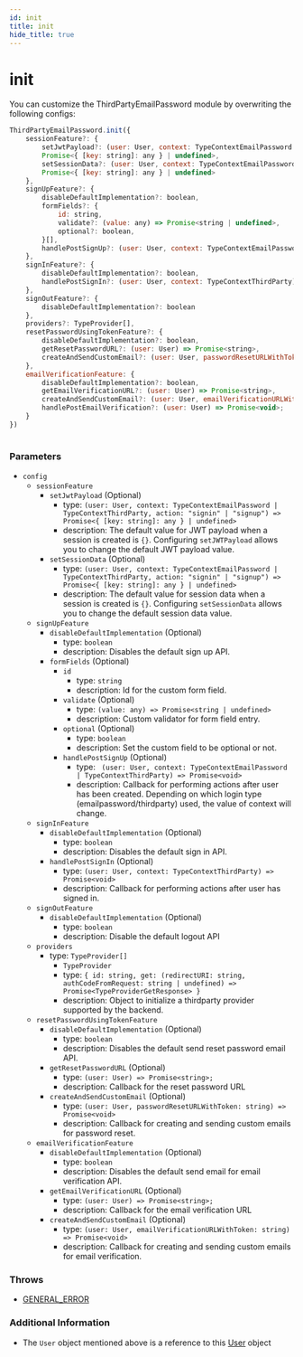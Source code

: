 ```yaml
---
id: init
title: init
hide_title: true
---
```


# init

You can customize the ThirdPartyEmailPassword module by overwriting the following configs:

```js
ThirdPartyEmailPassword.init({
    sessionFeature?: {
        setJwtPayload?: (user: User, context: TypeContextEmailPassword | TypeContextThirdParty, action: "signin" | "signup") => 
        Promise<{ [key: string]: any } | undefined>,
        setSessionData?: (user: User, context: TypeContextEmailPassword | TypeContextThirdParty, action: "signin" | "signup") => 
        Promise<{ [key: string]: any } | undefined>
    },
    signUpFeature?: {
        disableDefaultImplementation?: boolean,
        formFields?: {
            id: string,
            validate?: (value: any) => Promise<string | undefined>,
            optional?: boolean,
        }[],
        handlePostSignUp?: (user: User, context: TypeContextEmailPassword | TypeContextThirdParty) => Promise<void>
    },
    signInFeature?: {
        disableDefaultImplementation?: boolean,
        handlePostSignIn?: (user: User, context: TypeContextThirdParty) => Promise<void>
    },
    signOutFeature?: {
        disableDefaultImplementation?: boolean
    },
    providers?: TypeProvider[],
    resetPasswordUsingTokenFeature?: {
        disableDefaultImplementation?: boolean,
        getResetPasswordURL?: (user: User) => Promise<string>,
        createAndSendCustomEmail?: (user: User, passwordResetURLWithToken: string) => Promise<void>
    },
    emailVerificationFeature: {
        disableDefaultImplementation?: boolean,
        getEmailVerificationURL?: (user: User) => Promise<string>,
        createAndSendCustomEmail?: (user: User, emailVerificationURLWithToken: string) => Promise<void>,
        handlePostEmailVerification?: (user: User) => Promise<void>;
    }
})
        
```

### Parameters
- ``config``
  - `sessionFeature`
    - `setJwtPayload` (Optional)
      - type: `(user: User, context: TypeContextEmailPassword | TypeContextThirdParty, action: "signin" | "signup") => Promise<{ [key: string]: any } | undefined>`
      - description: The default value for JWT payload when a session is created is `{}`. Configuring `setJWTPayload` allows you to change the default JWT payload value.
    - `setSessionData` (Optional)
      - type: `(user: User, context: TypeContextEmailPassword | TypeContextThirdParty, action: "signin" | "signup") => Promise<{ [key: string]: any } | undefined>`
      - description: The default value for session data when a session is created is `{}`. Configuring `setSessionData` allows you to change the default session data value.
  - ``signUpFeature``
    - ``disableDefaultImplementation`` (Optional)
      - type: ``boolean``
      - description: Disables the default sign up API.
    - ``formFields`` (Optional)
      - ``id``
        - type: ``string``
        - description: Id for the custom form field.
      - ``validate`` (Optional)
        - type: ``(value: any) => Promise<string | undefined>``
        - description: Custom validator for form field entry.
      - ``optional`` (Optional)
        - type: ``boolean``
        - description: Set the custom field to be optional or not.
      - ``handlePostSignUp`` (Optional)
        - type: `` (user: User, context: TypeContextEmailPassword | TypeContextThirdParty) => Promise<void>``
        - description: Callback for performing actions after user has been created. Depending on which login type (emailpassword/thirdparty) used, the value of context will change. 
  - ``signInFeature``
    - ``disableDefaultImplementation`` (Optional)
      - type: ``boolean``
      - description: Disables the default sign in API.
    - ``handlePostSignIn`` (Optional)
      - type: ``(user: User, context: TypeContextThirdParty) => Promise<void>``
      - description: Callback for performing actions after user has signed in.
  - ``signOutFeature``
    - ``disableDefaultImplementation`` (Optional)
      - type: ``boolean``
      - description: Disable the default logout API
  - `providers`
      - type: `TypeProvider[]`
        - `TypeProvider`
        - type: `{
                    id: string,
                    get: (redirectURI: string, authCodeFromRequest: string | undefined) => Promise<TypeProviderGetResponse>
                }`
        - description: Object to initialize a thirdparty provider supported by the backend.
  - ``resetPasswordUsingTokenFeature``
    - ``disableDefaultImplementation`` (Optional)
      - type: ``boolean``
      - description: Disables the default send reset password email API.
    - ``getResetPasswordURL`` (Optional)
      - type: ``(user: User) => Promise<string>;``
      - description: Callback for the reset password URL
    - ``createAndSendCustomEmail`` (Optional)
      - type: ``(user: User, passwordResetURLWithToken: string) => Promise<void>`` 
      - description: Callback for creating and sending custom emails for password reset.
  - ``emailVerificationFeature``
    - ``disableDefaultImplementation`` (Optional)
      - type: ``boolean``
      - description: Disables the default send email for email verification API.
    - ``getEmailVerificationURL`` (Optional)
      - type: ``(user: User) => Promise<string>;``
      - description: Callback for the email verification URL
    - ``createAndSendCustomEmail`` (Optional)
      - type: ``(user: User, emailVerificationURLWithToken: string) => Promise<void>`` 
      - description: Callback for creating and sending custom emails for email verification.

### Throws
- [GENERAL_ERROR](./../errors/general_error)

### Additional Information
- The ``User`` object mentioned above is a reference to this [User](https://github.com/supertokens/core-driver-interface/wiki#third-party-email-password-user) object

